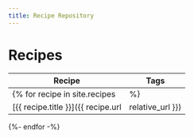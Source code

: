 ```yaml
---
title: Recipe Repository
---
```


# Recipes

| Recipe | Tags   |
|---|---|
{% for recipe in site.recipes | %}
| [{{ recipe.title }}]({{ recipe.url | relative_url }}) | {{recipe.tags}} |
{%- endfor -%}